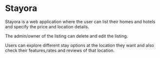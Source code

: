 # Stayora

Stayora is a web application where the user can list their homes and hotels and specify the price and location details.

The admin/owner of the listing can delete and edit the listing.

Users can explore different stay options at the location they want and also check their features,rates and reviews of that location.
